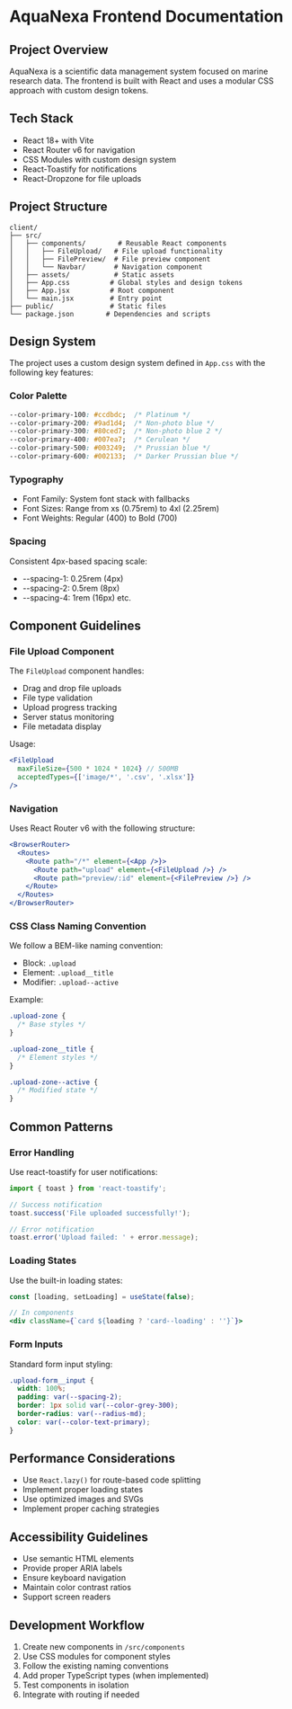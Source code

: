 # AquaNexa Frontend Documentation

## Project Overview
AquaNexa is a scientific data management system focused on marine research data. The frontend is built with React and uses a modular CSS approach with custom design tokens.

## Tech Stack
- React 18+ with Vite
- React Router v6 for navigation
- CSS Modules with custom design system
- React-Toastify for notifications
- React-Dropzone for file uploads

## Project Structure
```
client/
├── src/
│   ├── components/        # Reusable React components
│   │   ├── FileUpload/   # File upload functionality
│   │   ├── FilePreview/  # File preview component
│   │   └── Navbar/       # Navigation component
│   ├── assets/           # Static assets
│   ├── App.css          # Global styles and design tokens
│   ├── App.jsx          # Root component
│   └── main.jsx         # Entry point
├── public/              # Static files
└── package.json        # Dependencies and scripts
```

## Design System
The project uses a custom design system defined in `App.css` with the following key features:

### Color Palette
```css
--color-primary-100: #ccdbdc;  /* Platinum */
--color-primary-200: #9ad1d4;  /* Non-photo blue */
--color-primary-300: #80ced7;  /* Non-photo blue 2 */
--color-primary-400: #007ea7;  /* Cerulean */
--color-primary-500: #003249;  /* Prussian blue */
--color-primary-600: #002133;  /* Darker Prussian blue */
```

### Typography
- Font Family: System font stack with fallbacks
- Font Sizes: Range from xs (0.75rem) to 4xl (2.25rem)
- Font Weights: Regular (400) to Bold (700)

### Spacing
Consistent 4px-based spacing scale:
- --spacing-1: 0.25rem (4px)
- --spacing-2: 0.5rem (8px)
- --spacing-4: 1rem (16px)
etc.

## Component Guidelines

### File Upload Component
The `FileUpload` component handles:
- Drag and drop file uploads
- File type validation
- Upload progress tracking
- Server status monitoring
- File metadata display

Usage:
```jsx
<FileUpload 
  maxFileSize={500 * 1024 * 1024} // 500MB
  acceptedTypes={['image/*', '.csv', '.xlsx']}
/>
```

### Navigation
Uses React Router v6 with the following structure:
```jsx
<BrowserRouter>
  <Routes>
    <Route path="/*" element={<App />}>
      <Route path="upload" element={<FileUpload />} />
      <Route path="preview/:id" element={<FilePreview />} />
    </Route>
  </Routes>
</BrowserRouter>
```

### CSS Class Naming Convention
We follow a BEM-like naming convention:
- Block: `.upload`
- Element: `.upload__title`
- Modifier: `.upload--active`

Example:
```css
.upload-zone {
  /* Base styles */
}

.upload-zone__title {
  /* Element styles */
}

.upload-zone--active {
  /* Modified state */
}
```

## Common Patterns

### Error Handling
Use react-toastify for user notifications:
```jsx
import { toast } from 'react-toastify';

// Success notification
toast.success('File uploaded successfully!');

// Error notification
toast.error('Upload failed: ' + error.message);
```

### Loading States
Use the built-in loading states:
```jsx
const [loading, setLoading] = useState(false);

// In components
<div className={`card ${loading ? 'card--loading' : ''}`}>
```

### Form Inputs
Standard form input styling:
```css
.upload-form__input {
  width: 100%;
  padding: var(--spacing-2);
  border: 1px solid var(--color-grey-300);
  border-radius: var(--radius-md);
  color: var(--color-text-primary);
}
```

## Performance Considerations
- Use `React.lazy()` for route-based code splitting
- Implement proper loading states
- Use optimized images and SVGs
- Implement proper caching strategies

## Accessibility Guidelines
- Use semantic HTML elements
- Provide proper ARIA labels
- Ensure keyboard navigation
- Maintain color contrast ratios
- Support screen readers

## Development Workflow
1. Create new components in `/src/components`
2. Use CSS modules for component styles
3. Follow the existing naming conventions
4. Add proper TypeScript types (when implemented)
5. Test components in isolation
6. Integrate with routing if needed